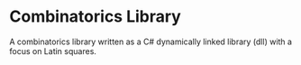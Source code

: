 Combinatorics Library
====================

A combinatorics library written as a C# dynamically linked library (dll) with a focus on Latin squares. 
